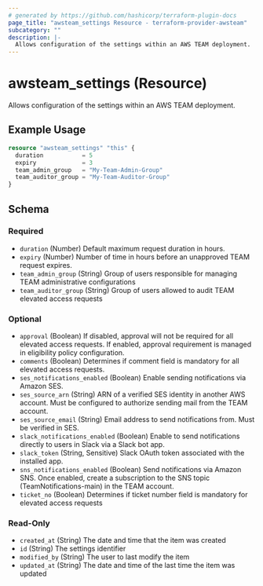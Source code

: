 ```yaml
---
# generated by https://github.com/hashicorp/terraform-plugin-docs
page_title: "awsteam_settings Resource - terraform-provider-awsteam"
subcategory: ""
description: |-
  Allows configuration of the settings within an AWS TEAM deployment.
---
```


# awsteam_settings (Resource)

Allows configuration of the settings within an AWS TEAM deployment.

## Example Usage

```terraform
resource "awsteam_settings" "this" {
  duration           = 5
  expiry             = 3
  team_admin_group   = "My-Team-Admin-Group"
  team_auditor_group = "My-Team-Auditor-Group"
}
```

<!-- schema generated by tfplugindocs -->
## Schema

### Required

- `duration` (Number) Default maximum request duration in hours.
- `expiry` (Number) Number of time in hours before an unapproved TEAM request expires.
- `team_admin_group` (String) Group of users responsible for managing TEAM administrative configurations
- `team_auditor_group` (String) Group of users allowed to audit TEAM elevated access requests

### Optional

- `approval` (Boolean) If disabled, approval will not be required for all elevated access requests. If enabled, approval requirement is managed in eligibility policy configuration.
- `comments` (Boolean) Determines if comment field is mandatory for all elevated access requests.
- `ses_notifications_enabled` (Boolean) Enable sending notifications via Amazon SES.
- `ses_source_arn` (String) ARN of a verified SES identity in another AWS account. Must be configured to authorize sending mail from the TEAM account.
- `ses_source_email` (String) Email address to send notifications from. Must be verified in SES.
- `slack_notifications_enabled` (Boolean) Enable to send notifications directly to users in Slack via a Slack bot app.
- `slack_token` (String, Sensitive) Slack OAuth token associated with the installed app.
- `sns_notifications_enabled` (Boolean) Send notifications via Amazon SNS. Once enabled, create a subscription to the SNS topic (TeamNotifications-main) in the TEAM account.
- `ticket_no` (Boolean) Determines if ticket number field is mandatory for elevated access requests

### Read-Only

- `created_at` (String) The date and time that the item was created
- `id` (String) The settings identifier
- `modified_by` (String) The user to last modify the item
- `updated_at` (String) The date and time of the last time the item was updated
